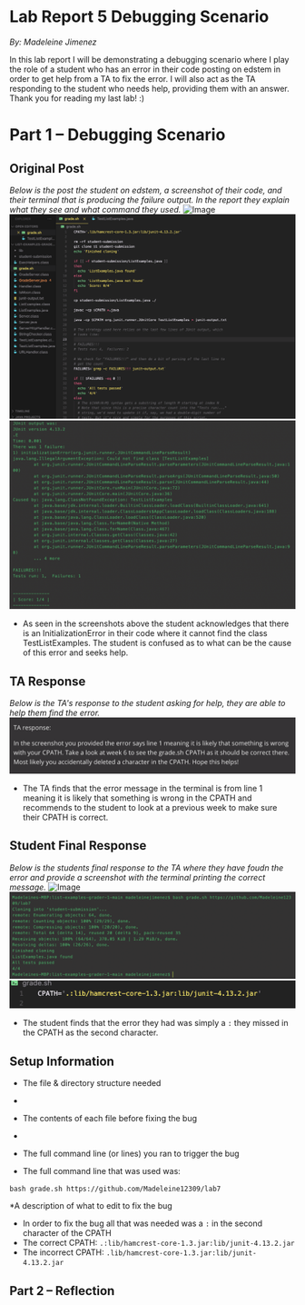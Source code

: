 # Lab Report 5 Debugging Scenario
*By: Madeleine Jimenez*

In this lab report I will be demonstrating a debugging scenario where I play the role of a student who has an error in their code posting on edstem in order to get help from a TA to fix the error. I will also act as the TA responding to the student who needs help, providing them with an answer. Thank you for reading my last lab! :)

# Part 1 – Debugging Scenario

## Original Post

*Below is the post the student on edstem, a screenshot of their code, and their terminal that is producing the failure output. In the report they explain what they see and what command they used.*
![Image](Student_repsonse.png)
![Image](Whats_wrong.png)
![Image](Failure_output.png)

* As seen in the screenshots above the student acknowledges that there is an InitializationError in their code where it cannot find the class TestListExamples. The student is confused as to what can be the cause of this error and seeks help. 

## TA Response

*Below is the TA's response to the student asking for help, they are able to help them find the error.*
![Image](TA_response.png)

* The TA finds that the error message in the terminal is from line 1 meaning it is likely that something is wrong in the CPATH and recommends to the student to look at a previous week to make sure their CPATH is correct.

## Student Final Response 

*Below is the students final response to the TA where they have foudn the error and provide a screenshot with the terminal printing the correct message.*
![Image](Student_reponse_back.png)
![Image](It_works.png)
![Image](Fixed_line.png)

* The student finds that the error they had was simply a `:` they missed in the CPATH as the second character.

## Setup Information 

* The file & directory structure needed
- 
* The contents of each file before fixing the bug
- 
* The full command line (or lines) you ran to trigger the bug
- The full command line that was used was:
```
bash grade.sh https://github.com/Madeleine12309/lab7
```
*A description of what to edit to fix the bug
- In order to fix the bug all that was needed was a `:` in the second character of the CPATH
- The correct CPATH: `.:lib/hamcrest-core-1.3.jar:lib/junit-4.13.2.jar`
- The incorrect CPATH: `.lib/hamcrest-core-1.3.jar:lib/junit-4.13.2.jar`


## Part 2 – Reflection
